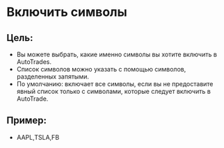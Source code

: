 # **Включить символы**

## Цель:

- Вы можете выбрать, какие именно символы вы хотите включить в AutoTrades.
- Список символов можно указать с помощью символов, разделенных запятыми.
- По умолчанию: включает все символы, если вы не предоставите явный список только с символами, которые следует включить в AutoTrade.

## Пример:

- AAPL,TSLA,FB

